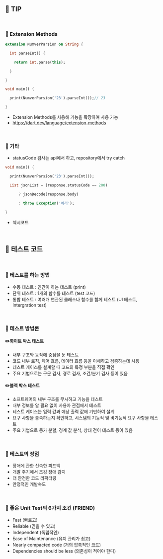 
## 📖 TIP
<br>

### 📄 Extension Methods
```dart
extension NumverParsion on String {

  int parseInt() {

    return int.parse(this);

  }

}

void main() {

  print(NumverParsion('23').parseInt());// 23

}
```
- Extension Methods를 사용해 기능을 확장하여 사용 가능
- https://dart.dev/language/extension-methods
<br>

### 📄 기타

- statusCode 검사는 api에서 하고, repository에서 try catch


```dart
void main() {

  print(NumverParsion('23').parseInt());

  List jsonList = (response.statusCode == 200)

      ? jsonDecode(response.body)

      : throw Exception('에러');

}
```
- 섹시코드


<br>

## 📖 테스트 코드

<br>

### 📄 테스트를 하는 방법

- 수동 테스트 : 인간이 하는 테스트 (print)
- 단위 테스트 : 1개의 함수를 테스트 (test 코드)
- 통합 테스트 : 여러개 연관된 클래스나 함수를 함께 테스트 (UI 테스트, Intergration test)

<br>

### 📄 테스트 방법론

#### ✏️화이트 박스 테스트
- 내부 구조와 동작에 중점을 둔 테스트
- 코드 내부 로직, 제어 흐름, 데이터 흐름 등을 이해하고 검증하는데 사용
- 테스트 케이스를 설계할 때 코드의 특정 부분을 직접 확인
- 주요 기법으로는 구문 검사, 경로 검사, 조건/분기 검사 등이 있음

#### ✏️블랙 박스 테스트
- 소프트웨어의 내부 구조를 무시하고 기능을 테스트
- 내부 정보를 알 필요 없이 사용자 관점에서 테스트
- 테스트 케이스는 입력 값과 예상 출력 값에 기반하여 설계
- 요구 사항을 충족하는지 확인하고, 시스템의 기능적 및 비기능적 요구 사항을 테스트
- 주요 기법으로 등가 분할, 경계 값 분석, 상태 전이 테스트 등이 있음

<br>

### 📄 테스트의 장점

- 장애에 관한 신속한 피드백
- 개발 주기에서 조깅 장애 감지
- 더 안전한 코드 리팩터링
- 안정적인 개발속도

<br>

### 📄 좋은 Unit Test의 6가지 조건 (FRIEND)

- Fast (빠르고)
- Reliable (믿을 수 있고)
- Independent (독립적인)
- Ease of Maintenance (유지 관리가 쉽고)
- Nearly compacted code (거의 압축적인 코드)
- Dependencies should be less (의존성이 적어야 한다)

